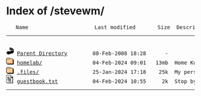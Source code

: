 <H1>Index of /stevewm/</H1>
<pre>   Name                     Last modified       Size  Description
<hr>
<picture><img src="icons/back.gif" alt="[DIR]" width="20" height="22"></picture> <a href="https://github.com/">Parent Directory</A>        08-Feb-2008 18:28      -  
<picture><img src="icons/folder.gif" alt="[DIR]" width="20" height="22"></picture> <a href="https://github.com/stevewm/homelab">homelab/</A>                04-Feb-2024 09:01   13mb  Home Kubernetes cluster
<picture><img src="icons/folder.gif" alt="[DIR]" width="20" height="22"></picture> <a href="https://github.com/stevewm/dotfiles">.files/</A>                 25-Jan-2024 17:18    25k  My personal dotfiles
<picture><img src="icons/text.gif" alt="[TXT]" width="20" height="22"></picture> <a href="https://github.com/stevewm/stevewm/issues">guestbook.txt</A>           04-Feb-2024 10:55     2k  Stop by and say hi!
</pre>
<hr>